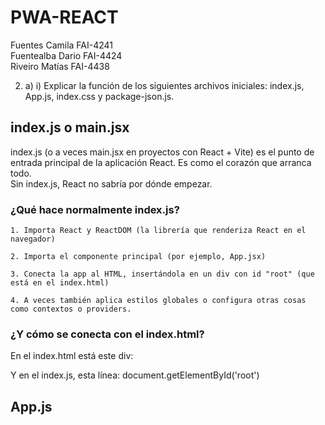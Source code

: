 # PWA-REACT

Fuentes Camila FAI-4241  
Fuentealba Dario FAI-4424  
Riveiro Matías FAI-4438  
  
  
  
  
2) a) i) Explicar la función de los siguientes archivos iniciales: index.js, App.js, index.css y package-json.js.  

  ## index.js o main.jsx
  
  index.js (o a veces main.jsx en proyectos con React + Vite) es el punto de entrada principal de la aplicación React. Es como el corazón que arranca todo.  
  Sin index.js, React no sabría por dónde empezar.  

  ### ¿Qué hace normalmente index.js?   

    1. Importa React y ReactDOM (la librería que renderiza React en el navegador)  

    2. Importa el componente principal (por ejemplo, App.jsx)  

    3. Conecta la app al HTML, insertándola en un div con id "root" (que está en el index.html)

    4. A veces también aplica estilos globales o configura otras cosas como contextos o providers.

### ¿Y cómo se conecta con el index.html?  
En el index.html está este div:  
<div id="root"></div>
  
Y en el index.js, esta línea:
document.getElementById('root')
  
  
## App.js